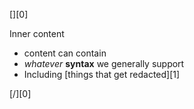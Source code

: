 [][0]

Inner content

-   content can contain
-   _whatever_ **syntax** we generally support
-   Including [things that get redacted][1]

[/][0]
